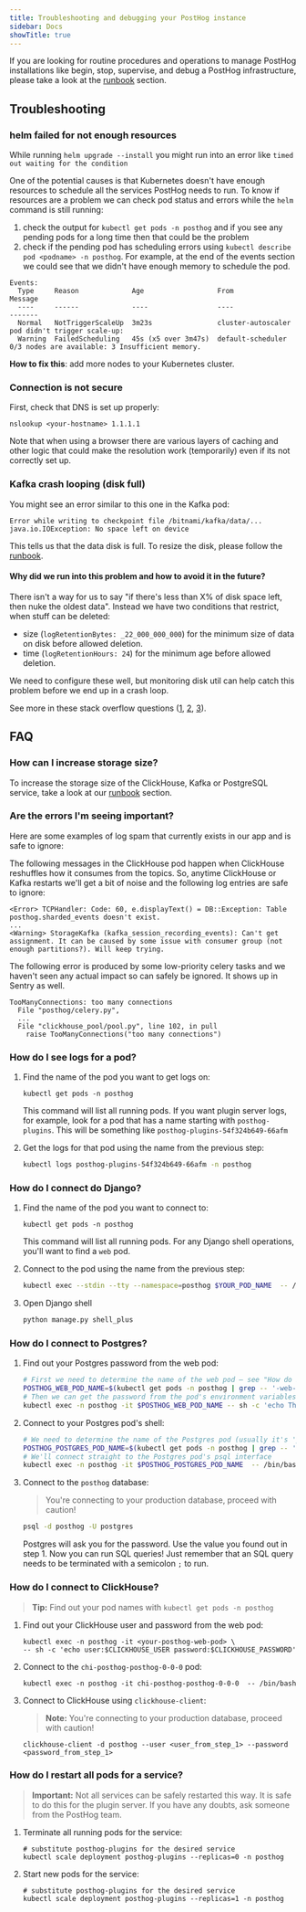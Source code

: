 ```yaml
---
title: Troubleshooting and debugging your PostHog instance
sidebar: Docs
showTitle: true
---
```


If you are looking for routine procedures and operations to manage PostHog installations like begin, stop, supervise, and debug a PostHog infrastructure, please take a look at the [runbook](../runbook) section.

## Troubleshooting

### helm failed for not enough resources

While running `helm upgrade --install` you might run into an error like `timed out waiting for the condition`

One of the potential causes is that Kubernetes doesn't have enough resources to schedule all the services PostHog needs to run. To know if resources are a problem we can check pod status and errors while the `helm` command is still running:
1. check the output for `kubectl get pods -n posthog` and if you see any pending pods for a long time then that could be the problem
2. check if the pending pod has scheduling errors using `kubectl describe pod <podname> -n posthog`. For example, at the end of the events section we could see that we didn't have enough memory to schedule the pod.
```
Events:
  Type     Reason             Age                  From                Message
  ----     ------             ----                 ----                -------
  Normal   NotTriggerScaleUp  3m23s                cluster-autoscaler  pod didn't trigger scale-up:
  Warning  FailedScheduling   45s (x5 over 3m47s)  default-scheduler   0/3 nodes are available: 3 Insufficient memory.
```

**How to fix this**: add more nodes to your Kubernetes cluster.

### Connection is not secure

First, check that DNS is set up properly:
```shell
nslookup <your-hostname> 1.1.1.1
```
Note that when using a browser there are various layers of caching and other logic that could make the resolution work (temporarily) even if its not correctly set up.

### Kafka crash looping (disk full)

You might see an error similar to this one in the Kafka pod:

```
Error while writing to checkpoint file /bitnami/kafka/data/...
java.io.IOException: No space left on device
```

This tells us that the data disk is full. To resize the disk, please follow the [runbook](../runbook/kafka/resize-disk).

#### Why did we run into this problem and how to avoid it in the future?

There isn't a way for us to say "if there's less than X% of disk space left, then nuke the oldest data". Instead we have two conditions that restrict, when stuff can be deleted:
- size (`logRetentionBytes: _22_000_000_000`) for the minimum size of data on disk before allowed deletion.
- time (`logRetentionHours: 24`) for the minimum age before allowed deletion.

We need to configure these well, but monitoring disk util can help catch this problem before we end up in a crash loop.

See more in these stack overflow questions ([1](https://stackoverflow.com/questions/52970153/kafka-how-to-avoid-running-out-of-disk-storage), [2](https://stackoverflow.com/questions/53039752/kafka-how-to-calculate-the-value-of-log-retention-byte), [3](https://stackoverflow.com/questions/51823569/kafka-retention-policies)).

## FAQ

### How can I increase storage size?

To increase the storage size of the ClickHouse, Kafka or PostgreSQL service, take a look at our [runbook](../runbook) section.

### Are the errors I'm seeing important?

Here are some examples of log spam that currently exists in our app and is safe to ignore:

The following messages in the ClickHouse pod happen when ClickHouse reshuffles how it consumes from the topics. So, anytime ClickHouse or Kafka restarts we'll get a bit of noise and the following log entries are safe to ignore:
```
<Error> TCPHandler: Code: 60, e.displayText() = DB::Exception: Table posthog.sharded_events doesn't exist.
...
<Warning> StorageKafka (kafka_session_recording_events): Can't get assignment. It can be caused by some issue with consumer group (not enough partitions?). Will keep trying.
```

The following error is produced by some low-priority celery tasks and we haven't seen any actual impact so can safely be ignored. It shows up in Sentry as well.
```
TooManyConnections: too many connections
  File "posthog/celery.py",
  ...
  File "clickhouse_pool/pool.py", line 102, in pull
    raise TooManyConnections("too many connections")
```

### How do I see logs for a pod?

1. Find the name of the pod you want to get logs on:

    ```shell
    kubectl get pods -n posthog
    ```

    This command will list all running pods. If you want plugin server logs, for example, look for a pod that has a name starting with `posthog-plugins`. This will be something like `posthog-plugins-54f324b649-66afm`

2. Get the logs for that pod using the name from the previous step:

    ```bash
    kubectl logs posthog-plugins-54f324b649-66afm -n posthog
    ```

### How do I connect do Django?

1. Find the name of the pod you want to connect to:

    ```shell
    kubectl get pods -n posthog
    ```

    This command will list all running pods. For any Django shell operations, you'll want to find a `web` pod.

2. Connect to the pod using the name from the previous step:

    ```bash
    kubectl exec --stdin --tty --namespace=posthog $YOUR_POD_NAME  -- /bin/bash
    ```

3. Open Django shell

    ```bash
    python manage.py shell_plus
    ```

### How do I connect to Postgres?

1. Find out your Postgres password from the web pod:

    ```bash
    # First we need to determine the name of the web pod – see "How do I see logs for a pod?" for more on this
    POSTHOG_WEB_POD_NAME=$(kubectl get pods -n posthog | grep -- '-web-' | awk '{print $1}')
    # Then we can get the password from the pod's environment variables
    kubectl exec -n posthog -it $POSTHOG_WEB_POD_NAME -- sh -c 'echo The Postgres password is: $POSTHOG_DB_PASSWORD'
    ```

2. Connect to your Postgres pod's shell:

    ```bash
    # We need to determine the name of the Postgres pod (usually it's 'posthog-posthog-postgresql-0')
    POSTHOG_POSTGRES_POD_NAME=$(kubectl get pods -n posthog | grep -- '-postgresql-' | awk '{print $1}')
    # We'll connect straight to the Postgres pod's psql interface
    kubectl exec -n posthog -it $POSTHOG_POSTGRES_POD_NAME  -- /bin/bash
    ```

3. Connect to the `posthog` database:

    > You're connecting to your production database, proceed with caution!

    ```bash
    psql -d posthog -U postgres
    ```

    Postgres will ask you for the password. Use the value you found out in step 1.
    Now you can run SQL queries! Just remember that an SQL query needs to be terminated with a semicolon `;` to run.

### How do I connect to ClickHouse?

> **Tip:** Find out your pod names with `kubectl get pods -n posthog`

1. Find out your ClickHouse user and password from the web pod:

    ```shell
    kubectl exec -n posthog -it <your-posthog-web-pod> \
    -- sh -c 'echo user:$CLICKHOUSE_USER password:$CLICKHOUSE_PASSWORD'
    ```

3. Connect to the `chi-posthog-posthog-0-0-0` pod:

    ```shell
    kubectl exec -n posthog -it chi-posthog-posthog-0-0-0  -- /bin/bash
    ```

2. Connect to ClickHouse using `clickhouse-client`:

    > **Note:** You're connecting to your production database, proceed with caution!

    ```shell
    clickhouse-client -d posthog --user <user_from_step_1> --password <password_from_step_1>
    ```

### How do I restart all pods for a service?

> **Important:** Not all services can be safely restarted this way. It is safe to do this for the plugin server. If you have any doubts, ask someone from the PostHog team.

1. Terminate all running pods for the service:

    ```shell
    # substitute posthog-plugins for the desired service
    kubectl scale deployment posthog-plugins --replicas=0 -n posthog
    ```


2. Start new pods for the service:

    ```shell
    # substitute posthog-plugins for the desired service
    kubectl scale deployment posthog-plugins --replicas=1 -n posthog
    ```
